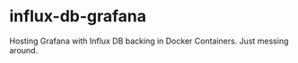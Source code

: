 # influx-db-grafana
Hosting Grafana with Influx DB backing in Docker Containers. Just messing around.
